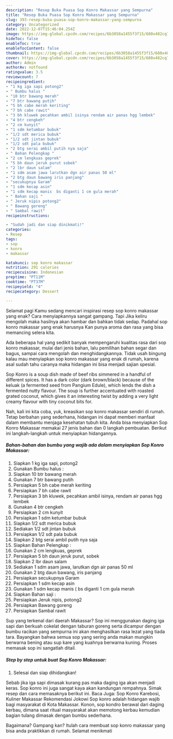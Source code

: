 ```yaml
---
description: "Resep Buka Puasa Sop Konro Makassar yang Sempurna"
title: "Resep Buka Puasa Sop Konro Makassar yang Sempurna"
slug: 393-resep-buka-puasa-sop-konro-makassar-yang-sempurna
category: Uncategorized
date: 2022-12-07T15:46:04.254Z
image: https://img-global.cpcdn.com/recipes/6b3058a1455f3f15/680x482cq70/sop-konro-makassar-foto-resep-utama.jpg
hideToc: false
enableToc: true
enableTocContent: false
thumbnail: https://img-global.cpcdn.com/recipes/6b3058a1455f3f15/680x482cq70/sop-konro-makassar-foto-resep-utama.jpg
cover: https://img-global.cpcdn.com/recipes/6b3058a1455f3f15/680x482cq70/sop-konro-makassar-foto-resep-utama.jpg
author: Admin
authorAv: notfound
ratingvalue: 3.5
reviewcount: 7
recipeingredient:
- "1 kg iga sapi potong2"
- " Bumbu halus "
- "10 btr bawang merah"
- "7 btr bawang putih"
- "5 bh cabe merah keriting"
- "7 bh cabe rawit"
- "3 bh kluwek pecahkan ambil isinya rendam air panas hgg lembek"
- "4 btr cengkeh"
- "2 cm kunyit"
- "1 sdm ketumbar bubuk"
- "1/2 sdt merica bubuk"
- "1/2 sdt jintan bubuk"
- "1/2 sdt pala bubuk"
- "2 btg serai ambil putih nya saja"
- " Bahan Pelengkap "
- "2 cm lengkuas geprek"
- "5 bh daun jeruk purut sobek"
- "2 lbr daun salam"
- "1 sdm asam jawa larutkan dgn air panas 50 ml"
- "2 btg daun bawang iris panjang"
- "secukupnya Garam"
- "1 sdm kecap asin"
- "1 sdm kecap manis  bs diganti 1 cm gula merah"
- " Bahan saji "
- " Jeruk nipis potong2"
- " Bawang goreng"
- " Sambal rawit"
recipeinstructions:

- "Sudah jadi dan siap dinikmati!"
categories:
- Resep
tags:
- sop
- konro
- makassar

katakunci: sop konro makassar 
nutrition: 291 calories
recipecuisine: Indonesian
preptime: "PT11M"
cooktime: "PT37M"
recipeyield: "4"
recipecategory: Dessert

---
```



Selamat pagi Kamu sedang mencari inspirasi resep sop konro makassar yang enak? Cara menyiapkannya sangat gampang. Tapi Jika keliru mengolah maka hasilnya akan hambar dan bahkan tidak sedap. Padahal sop konro makassar yang enak harusnya Kan punya aroma dan rasa yang bisa memancing selera kita.


Ada beberapa hal yang sedikit banyak mempengaruhi kualitas rasa dari sop konro makassar, mulai dari jenis bahan, lalu pemilihan bahan segar dan bagus, sampai cara mengolah dan menghidangkannya. Tidak usah bingung kalau mau menyiapkan sop konro makassar yang enak di rumah, karena asal sudah tahu caranya maka hidangan ini bisa menjadi sajian spesial.

Sop Konro is a soup dish made of beef ribs simmered in a handful of different spices. It has a dark color (dark brown/black) because of the keluak (a fermented seed from Pangium Edule), which lends the dish a fermented nutty flavour. The soup is further accentuated with roasted grated coconut, which gives it an interesting twist by adding a very light creamy flavour with tiny coconut bits for.


Nah, kali ini kita coba, yuk, kreasikan sop konro makassar sendiri di rumah. Tetap berbahan yang sederhana, hidangan ini dapat memberi manfaat dalam membantu menjaga kesehatan tubuh kita. Anda bisa menyiapkan Sop Konro Makassar memakai 27 jenis bahan dan 0 langkah pembuatan. Berikut ini langkah-langkah untuk menyiapkan hidangannya.

<!--inarticleads1-->

##### Bahan-bahan dan bumbu yang wajib ada dalam menyiapkan Sop Konro Makassar:

1. Siapkan 1 kg iga sapi, potong2
1. Gunakan  Bumbu halus :
1. Siapkan 10 btr bawang merah
1. Gunakan 7 btr bawang putih
1. Persiapkan 5 bh cabe merah keriting
1. Persiapkan 7 bh cabe rawit
1. Persiapkan 3 bh kluwek, pecahkan ambil isinya, rendam air panas hgg lembek
1. Gunakan 4 btr cengkeh
1. Persiapkan 2 cm kunyit
1. Persiapkan 1 sdm ketumbar bubuk
1. Siapkan 1/2 sdt merica bubuk
1. Sediakan 1/2 sdt jintan bubuk
1. Persiapkan 1/2 sdt pala bubuk
1. Siapkan 2 btg serai ambil putih nya saja
1. Siapkan  Bahan Pelengkap :
1. Gunakan 2 cm lengkuas, geprek
1. Persiapkan 5 bh daun jeruk purut, sobek
1. Siapkan 2 lbr daun salam
1. Sediakan 1 sdm asam jawa, larutkan dgn air panas 50 ml
1. Gunakan 2 btg daun bawang, iris panjang
1. Persiapkan secukupnya Garam
1. Persiapkan 1 sdm kecap asin
1. Gunakan 1 sdm kecap manis ( bs diganti 1 cm gula merah
1. Siapkan  Bahan saji :
1. Persiapkan  Jeruk nipis, potong2
1. Persiapkan  Bawang goreng
1. Persiapkan  Sambal rawit


Sup yang terkenal dari daerah Makassar? Sop ini menggunakan daging iga sapi dan berkuah cokelat dengan taburan goreng serta dicampur dengan bumbu racikan yang sempurna ini akan menghasilkan rasa lezat yang tiada tara. Bayangkan bahwa semua sop yang sering anda makan mungkin berwarna bening atau sup kare yang kuahnya berwarna kuning. Proses memasak sop ini sangatlah ditail. 

<!--inarticleads2-->

##### Step by step untuk buat Sop Konro Makassar:


1. Selesai dan siap dihidangkan!

Sebab jika iga sapi dimasak kurang pas maka daging iga akan menjadi keras. Sop konro ini juga sangat kaya akan kandungan rempahnya. Simak resep dan cara memasaknya berikut ini. Baca Juga: Sop Konro Karebosi, Kuliner Makassar Rekomendasi Jokowi Sop konro adalah hidangan wajib bagi masyarakat di Kota Makassar. Konon, sop kondro berawal dari daging kerbau, dimana saat ritual masyarakat akan memotong kerbau kemudian bagian tulang dimasak dengan bumbu sederhana. 

Bagaimana? Gampang kan? Itulah cara membuat sop konro makassar yang bisa anda praktikkan di rumah. Selamat menikmati
